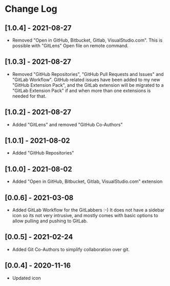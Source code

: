 # Change Log

## [1.0.4] - 2021-08-27

- Removed "Open in GitHub, Bitbucket, Gitlab, VisualStudio.com". This is possible with "GitLens" Open file on remote command.

## [1.0.3] - 2021-08-27

- Removed "GitHub Repositories", "GitHub Pull Requests and Issues" and "GitLab Workflow". GitHub related issues have been added to my new "GitHub Extension Pack", and the GitLab extension will be migrated to a "GitLab Extension Pack" if and when more than one extensions is needed for that.

## [1.0.2] - 2021-08-27

- Added "GitLens" and removed "GitHub Co-Authors"

## [1.0.1] - 2021-08-02

- Added "GitHub Repositories"

## [1.0.0] - 2021-08-02

- Added "Open in GitHub, Bitbucket, Gitlab, VisualStudio.com" extension

## [0.0.6] - 2021-03-08

- Added GitLab Workflow for the GitLabbers :-) It does not have a sidebar icon so its not very intrusive, and mostly comes with basic options to allow pulling and pushing to GitLab.

## [0.0.5] - 2021-02-24

- Added Git Co-Authors to simplify collaboration over git.

## [0.0.4] - 2020-11-16

- Updated icon
